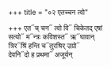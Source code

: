 +++
title = "०२ एतच्चन त्वो"

+++
एत᳓च् चन᳓ त्वो वि᳓ चिकेतद् एषां  
सत्यो᳓ म᳓न्त्रः कविशस्त᳓ ऋ᳓घावान्  
त्रिर᳓श्रिं हन्ति च᳓तुरश्रिर् उग्रो᳓  
देवनि᳓दो ह प्रथमा᳓ अजूर्यन्